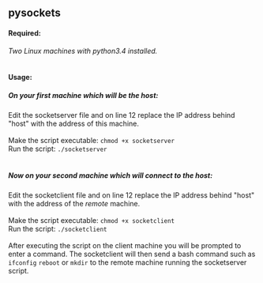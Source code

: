 ## pysockets
#### Required:
_Two Linux machines with python3.4 installed._
<br>
<br>
#### Usage:
##### On your first machine which will be the host:
Edit the socketserver file and on line 12 replace the IP address behind "host" with the address of this machine.
<br>
<br>
Make the script executable: `chmod +x socketserver`
<br>
Run the script: `./socketserver`
<br>
<br>
##### Now on your second machine which will connect to the host:
Edit the socketclient file and on line 12 replace the IP address behind "host" with the address of the _remote_ machine.
<br>
<br>
Make the script executable: `chmod +x socketclient`
<br>
Run the script: `./socketclient`
<br>
<br>
After executing the script on the client machine you will be prompted to enter a command. The socketclient will then send a bash command such as `ifconfig` `reboot` or `mkdir` to the remote machine running the socketserver script.
